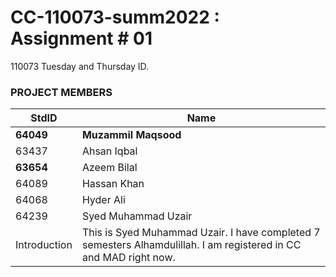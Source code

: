 # CC-110073-summ2022 : Assignment # 01
110073 Tuesday and Thursday ID.

### PROJECT MEMBERS ###
StdID | Name
------------ | -------------
**64049** | **Muzammil Maqsood** 
63437 | Ahsan Iqbal 
**63654** | Azeem Bilal
64089 | Hassan Khan
64068 | Hyder Ali
64239 | Syed Muhammad Uzair
Introduction | This is Syed Muhammad Uzair. I have completed 7 semesters Alhamdulillah. I am registered in CC and MAD right now.
